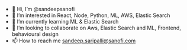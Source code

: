- 👋 Hi, I’m @sandeepsanofi
- 👀 I’m interested in React, Node, Python, ML, AWS, Elastic Search
- 🌱 I’m currently learning ML & Elastic Search
- 💞️ I’m looking to collaborate on Aws, Elastic Search and ML, Frontend, behavioural design 
- 📫 How to reach me sandeep.saripalli@sanofi.com

<!---
sandeepsanofi/sandeepsanofi is a ✨ special ✨ repository because its `README.md` (this file) appears on your GitHub profile.
You can click the Preview link to take a look at your changes.
--->
